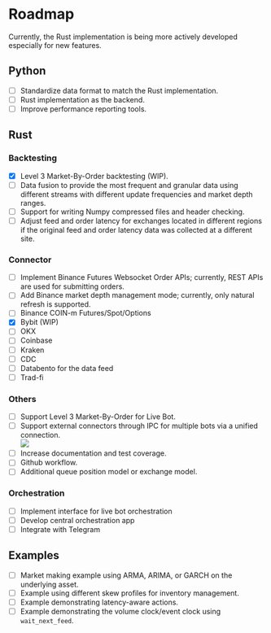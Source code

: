 # Roadmap

Currently, the Rust implementation is being more actively developed especially for new features.

## Python
* [ ] Standardize data format to match the Rust implementation.
* [ ] Rust implementation as the backend.
* [ ] Improve performance reporting tools.

## Rust

### Backtesting
* [X] Level 3 Market-By-Order backtesting (WIP).
* [ ] Data fusion to provide the most frequent and granular data using different streams with different update frequencies and market depth ranges.
* [ ] Support for writing Numpy compressed files and header checking.
* [ ] Adjust feed and order latency for exchanges located in different regions if the original feed and order latency data was collected at a different site.

### Connector
* [ ] Implement Binance Futures Websocket Order APIs; currently, REST APIs are used for submitting orders.
* [ ] Add Binance market depth management mode; currently, only natural refresh is supported.
* [ ] Binance COIN-m Futures/Spot/Options
* [X] Bybit (WIP)
* [ ] OKX
* [ ] Coinbase
* [ ] Kraken
* [ ] CDC
* [ ] Databento for the data feed
* [ ] Trad-fi

### Others
* [ ] Support Level 3 Market-By-Order for Live Bot.
* [ ] Support external connectors through IPC for multiple bots via a unified connection.  
[<img src="https://raw.githubusercontent.com/nkaz001/hftbacktest/master/docs/images/arch.png">](https://github.com/nkaz001/hftbacktest/tree/master/docs/images/arch.png?raw=true)
* [ ] Increase documentation and test coverage.
* [ ] Github workflow.
* [ ] Additional queue position model or exchange model.

### Orchestration
* [ ] Implement interface for live bot orchestration
* [ ] Develop central orchestration app
* [ ] Integrate with Telegram

## Examples
* [ ] Market making example using ARMA, ARIMA, or GARCH on the underlying asset.
* [ ] Example using different skew profiles for inventory management.
* [ ] Example demonstrating latency-aware actions.
* [ ] Example demonstrating the volume clock/event clock using `wait_next_feed`.